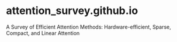 # attention_survey.github.io
A Survey of Efficient Attention Methods: Hardware-efficient, Sparse, Compact, and Linear Attention

